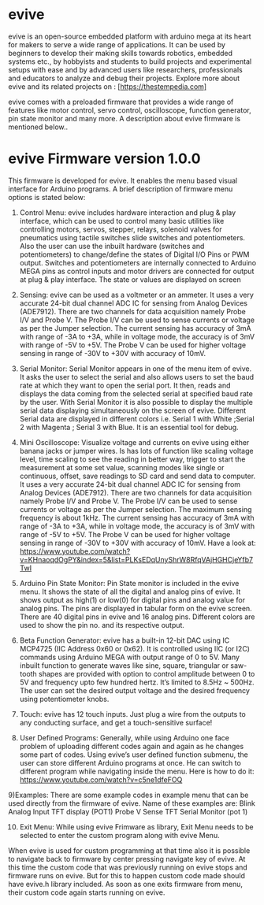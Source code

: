 # evive
evive is an open-source embedded platform with arduino mega at its heart for makers to serve a wide range of applications. It can be 
used by beginners to develop their making skills towards robotics, embedded systems etc., by hobbyists and students to build projects and 
experimental setups with ease and by advanced users like researchers, professionals and educators to analyze and debug their projects.
Explore more about evive and its related projects on : [https://thestempedia.com]

evive comes with a preloaded firmware that provides a wide range of features like motor control, servo control, oscilloscope, 
function generator, pin state monitor and many more. A description about evive firmware is mentioned below..

# evive Firmware version 1.0.0
This firmware is developed for evive. It enables the menu based visual interface for Arduino programs. A brief description of firmware 
menu options is stated below:

1) Control Menu: evive includes hardware interaction and plug & play interface, which can be used to control many basic utilities like 
controlling motors, servos, stepper, relays, solenoid valves for pneumatics using tactile switches slide switches and potentiometers. 
Also the user can use the inbuilt hardware (switches and potentiometers) to change/define the states of Digital I/O Pins or PWM output. 
Switches and potentiometers are internally connected to Arduino MEGA pins as control inputs and motor drivers are connected for output 
at plug & play interface. The state or values are displayed on screen

2) Sensing: evive can be used as a voltmeter or an ammeter. It uses a very accurate 24-bit dual channel ADC IC for sensing from Analog 
Devices (ADE7912). There are two channels for data acquisition namely Probe I/V and Probe V. The Probe I/V can be used to sense currents
or voltage as per the Jumper selection. The current sensing has accuracy of 3mA with range of -3A to +3A, while in voltage mode, the 
accuracy is of 3mV with range of -5V to +5V. The Probe V can be used for higher voltage sensing in range of -30V to +30V with accuracy 
of 10mV.

3) Serial Monitor: Serial Monitor appears in one of the menu item of evive. It asks the user to select the serial and also allows users
to set the baud rate at which they want to open the serial port. It then, reads and displays the data coming from the selected serial 
at specified baud rate by the user. With Serial Monitor it is also possible to display the multiple serial data displaying 
simultaneously on the screen of evive. Different Serial data are displayed in different colors i.e. Serial 1 with White ;Serial 2 
with Magenta ; Serial 3 with Blue. It is an essential tool for debug.

4) Mini Oscilloscope: Visualize voltage and currents on evive using either banana jacks or jumper wires. Is has lots of function like 
scaling voltage level, time scaling to see the reading in better way, trigger to start the measurement at some set value, scanning 
modes like single or continuous, offset, save readings to SD card and send data to computer. It uses a very accurate 24-bit dual 
channel ADC IC for sensing from Analog Devices (ADE7912). There are two channels for data acquisition namely Probe I/V and Probe V. 
The Probe I/V can be used to sense currents or voltage as per the Jumper selection. The maximum sensing frequency is about 1kHz. 
The current sensing has accuracy of 3mA with range of -3A to +3A, while in voltage mode, the accuracy is of 3mV with range of -5V to +5V. 
The Probe V can be used for higher voltage sensing in range of -30V to +30V with accuracy of 10mV. 
Have a look at: https://www.youtube.com/watch?v=KHnaoqdOgPY&index=5&list=PLKsEDqUnyShrW8RfqVAjHGHCjeYfb7TwI

5) Arduino Pin State Monitor: Pin State monitor is included in the evive menu. It shows the state of all the digital and analog pins of
evive. It shows output as high(1) or low(0) for digital pins and analog value for analog pins. The pins are displayed in tabular 
form on the evive screen. There are 40 digital pins in evive and 16 analog pins. Different colors are used to show the pin no. and 
its respective output.

6) Beta Function Generator: evive has a built-in 12-bit DAC using IC MCP4725 (IIC Address 0x60 or 0x62). It is controlled using 
IIC (or I2C) commands using Arduino MEGA with output range of 0 to 5V. Many inbuilt function to generate waves like sine, square, 
triangular or saw-tooth shapes are provided with option to control amplitude between 0 to 5V and frequency upto few hundred hertz. 
It’s limited to 8.5Hz ~ 500Hz. The user can set the desired output voltage and the desired frequency using potentiometer knobs.

7) Touch: evive has 12 touch inputs. Just plug a wire from the outputs to any conducting surface, and get a touch-sensitive surface!

8) User Defined Programs: Generally, while using Arduino one face problem of uploading different codes again and again as he changes 
some part of codes. Using evive’s user defined function submenu, the user can store different Arduino programs at once. He can switch 
to different program while navigating inside the menu. Here is how to do it: https://www.youtube.com/watch?v=c5ne1dfeFOQ

9)Examples: There are some example codes in example menu that can be used directly from the firmware of evive. Name of these examples 
are:
Blink Analog Input
TFT display (POT1)
Probe V Sense
TFT Serial Monitor (pot 1)

10) Exit Menu: While using evive Frimware as library, Exit Menu needs to be selected to enter the custom program along with evive Menu.

When evive is used for custom programming at that time also it is possible to navigate back to firmware by center pressing navigate
key of evive. At this time the custom code that was previously running on evive stops and firmware runs on evive. But for this to 
happen custom code made should have evive.h library included. As soon as one exits firmware from menu, their custom code again starts 
running on evive.  

